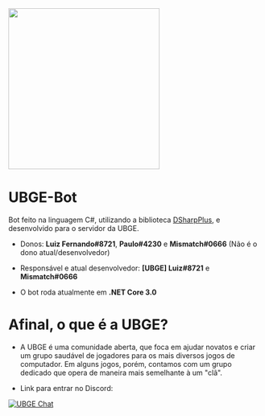 <img src="https://cdn.discordapp.com/attachments/536726278074662914/543573575207092265/Logo_UBGE_2.png" height="320" width="300">

# UBGE-Bot
Bot feito na linguagem C#, utilizando a biblioteca [DSharpPlus](https://github.com/DSharpPlus/DSharpPlus/), e desenvolvido para o servidor da UBGE.

- Donos: **Luiz Fernando#8721**, **Paulo#4230** e **Mismatch#0666** (Não é o dono atual/desenvolvedor)
- Responsável e atual desenvolvedor: **[UBGE] Luiz#8721** e **Mismatch#0666**

- O bot roda atualmente em **.NET Core 3.0**

# Afinal, o que é a UBGE?

- A UBGE é uma comunidade aberta, que foca em ajudar novatos e criar um grupo saudável de jogadores para os mais diversos jogos de computador. Em alguns jogos, porém, contamos com um grupo dedicado que opera de maneira mais semelhante à um "clã".

- Link para entrar no Discord:

[![UBGE Chat](https://discordapp.com/api/guilds/194925640888221698/embed.png?style=banner1)](https://discord.gg/F8Pjnj2)